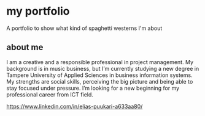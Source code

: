 # my portfolio

A portfolio to show what kind of spaghetti westerns I'm about

## about me

I am a creative and a responsible professional in project management. My background is in music business, but I’m currently studying a new degree in Tampere University of Applied Sciences in business information systems. My strengths are social skills, perceiving the big picture and being able to stay focused under pressure. I’m looking for a new beginning for my professional career from ICT field.

https://www.linkedin.com/in/elias-puukari-a633aa80/
